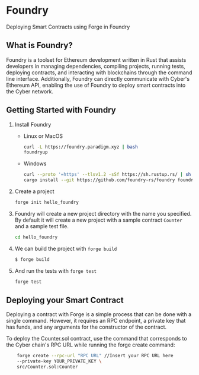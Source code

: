 # Foundry

Deploying Smart Contracts using Forge in Foundry

## What is Foundry?

Foundry is a toolset for Ethereum development written in Rust that assists developers in managing dependencies, compiling projects, running tests, deploying contracts, and interacting with blockchains through the command line interface. Additionally, Foundry can directly communicate with Cyber's Ethereum API, enabling the use of Foundry to deploy smart contracts into the Cyber network.

## Getting Started with Foundry

1.  Install Foundry

    - Linux or MacOS
        ```bash
        curl -L https://foundry.paradigm.xyz | bash
        foundryup
        ```

    - Windows
        ```bash
        curl --proto '=https' --tlsv1.2 -sSf https://sh.rustup.rs/ | sh
        cargo install --git https://github.com/foundry-rs/foundry foundry-cli anvil --bins --locked
        ```

2.  Create a project

    ```bash
    forge init hello_foundry
    ```

3.  Foundry will create a new project directory with the name you specified. By default it will create a new project with a sample contract `Counter` and a sample test file.
    ```bash
    cd hello_foundry
    ```

4.  We can build the project with `forge build`

    ```bash
    $ forge build
    ```

5.  And run the tests with `forge test`
    ```bash
    forge test
    ```

## Deploying your Smart Contract

Deploying a contract with Forge is a simple process that can be done with a single command. However, it requires an RPC endpoint, a private key that has funds, and any arguments for the constructor of the contract.

To deploy the Counter.sol contract, use the command that corresponds to the Cyber chain's RPC URL while running the forge create command:

```bash
    forge create --rpc-url "RPC URL" //Insert your RPC URL here
    --private-key YOUR_PRIVATE_KEY \
    src/Counter.sol:Counter
```
